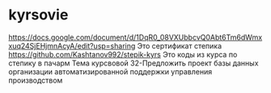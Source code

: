 # kyrsovie
https://docs.google.com/document/d/1DqR0_08VXUbbcvQ0Abt6Tm6dWmxxuq24SjEHjmnAcyA/edit?usp=sharing
Это сертификат степика
https://github.com/Kashtanov992/stepik-kyrs
Это коды из курса по степику в пачарм 
Тема курсвовой 32-Предложить проект базы данных организации автоматизированной поддержки управления производством 
